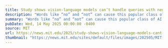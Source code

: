 ```yaml
---
title: Study shows vision-language models can’t handle queries with negation words
description: "Words like “no” and “not” can cause this popular class of AI models to fail unexpectedly in high-stakes settings, such as medical diagnosis."
summary: "Words like “no” and “not” can cause this popular class of AI models to fail unexpectedly in high-stakes settings, such as medical diagnosis."
pubDate: Wed, 14 May 2025 00:00:00 -0400
source: MIT
url: https://news.mit.edu/2025/study-shows-vision-language-models-cant-handle-negation-words-queries-0514
thumbnail: "https://news.mit.edu/sites/default/files/images/202505/MIT-LMNegation-01-press.jpg"
---
```


